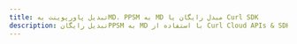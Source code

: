 ---title: تبدیل پاورپوینت بهMD، PPSM به MD مبدل رایگان یا Curl SDKdescription: تبدیل رایگانPPSM به MD با استفاده از Curl Cloud APIs & SDK. همچنین اسناد Microsoft PowerPoint را در Cloud ایجاد، ویرایش و رندر کنید.---